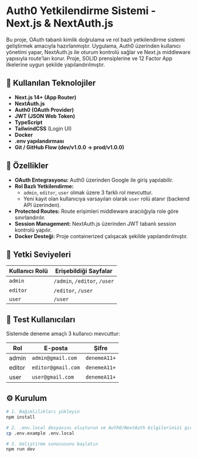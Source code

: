 # Auth0 Yetkilendirme Sistemi - Next.js & NextAuth.js

Bu proje, OAuth tabanlı kimlik doğrulama ve rol bazlı yetkilendirme sistemi geliştirmek amacıyla hazırlanmıştır. Uygulama, Auth0 üzerinden kullanıcı yönetimi yapar, NextAuth.js ile oturum kontrolü sağlar ve Next.js middleware yapısıyla route'ları korur. Proje, SOLID prensiplerine ve 12 Factor App ilkelerine uygun şekilde yapılandırılmıştır.

## 🔧 Kullanılan Teknolojiler

- **Next.js 14+ (App Router)**
- **NextAuth.js**
- **Auth0 (OAuth Provider)**
- **JWT (JSON Web Token)**
- **TypeScript**
- **TailwindCSS** (Login UI)
- **Docker**
- **.env yapılandırması**
- **Git / GitHub Flow (dev/v1.0.0 → prod/v1.0.0)**

## 🚀 Özellikler

- **OAuth Entegrasyonu:** Auth0 üzerinden Google ile giriş yapılabilir.
- **Rol Bazlı Yetkilendirme:**  
  - `admin`, `editor`, `user` olmak üzere 3 farklı rol mevcuttur.  
  - Yeni kayıt olan kullanıcıya varsayılan olarak `user` rolü atanır (backend API üzerinden).
- **Protected Routes:** Route erişimleri middleware aracılığıyla role göre sınırlandırılır.
- **Session Management:** NextAuth.js üzerinden JWT tabanlı session kontrolü yapılır.
- **Docker Desteği:** Proje containerized çalışacak şekilde yapılandırılmıştır.

## 🔐 Yetki Seviyeleri

| Kullanıcı Rolü | Erişebildiği Sayfalar     |
|----------------|----------------------------|
| `admin`        | `/admin`, `/editor`, `/user` |
| `editor`       | `/editor`, `/user`        |
| `user`         | `/user`                   |

## 👤 Test Kullanıcıları

Sistemde deneme amaçlı 3 kullanıcı mevcuttur:

| Rol    | E-posta               | Şifre        |
|--------|------------------------|--------------|
| admin  | `admin@gmail.com`     | `denemeA11+` |
| editor | `editor@gmail.com`    | `denemeA11+` |
| user   | `user@gmail.com`      | `denemeA11+` |

## ⚙️ Kurulum

```bash
# 1. Bağımlılıkları yükleyin
npm install

# 2. .env.local dosyasını oluşturun ve Auth0/NextAuth bilgilerinizi girin
cp .env.example .env.local

# 3. Geliştirme sunucusunu başlatın
npm run dev
